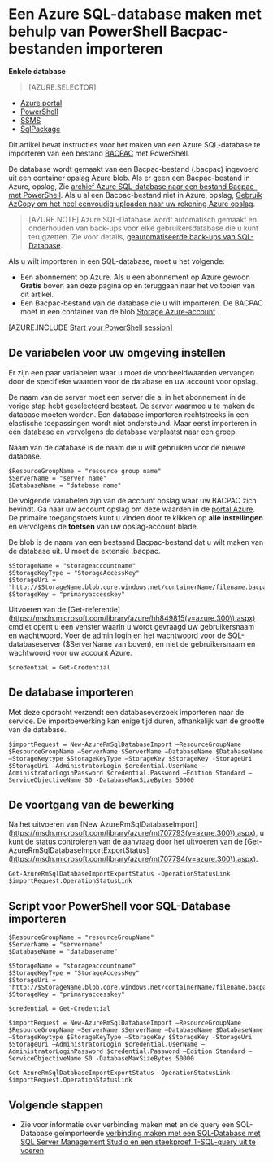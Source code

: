 <properties
    pageTitle="Importeren van een bestand Bacpac-een Azure SQL-database maken met behulp van PowerShell | Microsoft Azure"
    description="Een Azure SQL-database maken met behulp van PowerShell Bacpac-bestanden importeren"
    services="sql-database"
    documentationCenter=""
    authors="stevestein"
    manager="jhubbard"
    editor=""/>

<tags
    ms.service="sql-database"
    ms.devlang="NA"
    ms.topic="article"
    ms.tgt_pltfrm="powershell"
    ms.workload="data-management"
    ms.date="08/31/2016"
    ms.author="sstein"/>

# <a name="import-a-bacpac-file-to-create-an-azure-sql-database-by-using-powershell"></a>Een Azure SQL-database maken met behulp van PowerShell Bacpac-bestanden importeren

**Enkele database**

> [AZURE.SELECTOR]
- [Azure portal](sql-database-import.md)
- [PowerShell](sql-database-import-powershell.md)
- [SSMS](sql-database-cloud-migrate-compatible-import-bacpac-ssms.md)
- [SqlPackage](sql-database-cloud-migrate-compatible-import-bacpac-sqlpackage.md)

Dit artikel bevat instructies voor het maken van een Azure SQL-database te importeren van een bestand [BACPAC](https://msdn.microsoft.com/library/ee210546.aspx#Anchor_4) met PowerShell.

De database wordt gemaakt van een Bacpac-bestand (.bacpac) ingevoerd uit een container opslag Azure blob. Als er geen een Bacpac-bestand in Azure, opslag, Zie [archief Azure SQL-database naar een bestand Bacpac-met PowerShell](sql-database-export-powershell.md). Als u al een Bacpac-bestand niet in Azure, opslag, [Gebruik AzCopy om het heel eenvoudig uploaden naar uw rekening Azure opslag](../storage/storage-use-azcopy.md#blob-upload).

> [AZURE.NOTE] Azure SQL-Database wordt automatisch gemaakt en onderhouden van back-ups voor elke gebruikersdatabase die u kunt terugzetten. Zie voor details, [geautomatiseerde back-ups van SQL-Database](sql-database-automated-backups.md).


Als u wilt importeren in een SQL-database, moet u het volgende:

- Een abonnement op Azure. Als u een abonnement op Azure gewoon **Gratis** boven aan deze pagina op en teruggaan naar het voltooien van dit artikel.
- Een Bacpac-bestand van de database die u wilt importeren. De BACPAC moet in een container van de blob [Storage Azure-account](../storage/storage-create-storage-account.md) .



[AZURE.INCLUDE [Start your PowerShell session](../../includes/sql-database-powershell.md)]



## <a name="set-up-the-variables-for-your-environment"></a>De variabelen voor uw omgeving instellen

Er zijn een paar variabelen waar u moet de voorbeeldwaarden vervangen door de specifieke waarden voor de database en uw account voor opslag.

De naam van de server moet een server die al in het abonnement in de vorige stap hebt geselecteerd bestaat. De server waarmee u te maken de database moeten worden. Een database importeren rechtstreeks in een elastische toepassingen wordt niet ondersteund. Maar eerst importeren in één database en vervolgens de database verplaatst naar een groep.

Naam van de database is de naam die u wilt gebruiken voor de nieuwe database.

    $ResourceGroupName = "resource group name"
    $ServerName = "server name"
    $DatabaseName = "database name"


De volgende variabelen zijn van de account opslag waar uw BACPAC zich bevindt. Ga naar uw account opslag om deze waarden in de [portal Azure](https://portal.azure.com). De primaire toegangstoets kunt u vinden door te klikken op **alle instellingen** en vervolgens de **toetsen** van uw opslag-account blade.

De blob is de naam van een bestaand Bacpac-bestand dat u wilt maken van de database uit. U moet de extensie .bacpac.

    $StorageName = "storageaccountname"
    $StorageKeyType = "StorageAccessKey"
    $StorageUri = "http://$StorageName.blob.core.windows.net/containerName/filename.bacpac"
    $StorageKey = "primaryaccesskey"


Uitvoeren van de [Get-referentie] (https://msdn.microsoft.com/library/azure/hh849815(v=azure.300\).aspx) cmdlet opent u een venster waarin u wordt gevraagd uw gebruikersnaam en wachtwoord. Voer de admin login en het wachtwoord voor de SQL-databaseserver ($ServerName van boven), en niet de gebruikersnaam en wachtwoord voor uw account Azure.

    $credential = Get-Credential


## <a name="import-the-database"></a>De database importeren

Met deze opdracht verzendt een databaseverzoek importeren naar de service. De importbewerking kan enige tijd duren, afhankelijk van de grootte van de database.

    $importRequest = New-AzureRmSqlDatabaseImport –ResourceGroupName $ResourceGroupName –ServerName $ServerName –DatabaseName $DatabaseName –StorageKeytype $StorageKeyType –StorageKey $StorageKey -StorageUri $StorageUri –AdministratorLogin $credential.UserName –AdministratorLoginPassword $credential.Password –Edition Standard –ServiceObjectiveName S0 -DatabaseMaxSizeBytes 50000


## <a name="monitor-the-progress-of-the-operation"></a>De voortgang van de bewerking

Na het uitvoeren van [New AzureRmSqlDatabaseImport] (https://msdn.microsoft.com/library/azure/mt707793(v=azure.300\).aspx), u kunt de status controleren van de aanvraag door het uitvoeren van de [Get-AzureRmSqlDatabaseImportExportStatus] (https://msdn.microsoft.com/library/azure/mt707794(v=azure.300\).aspx).

    Get-AzureRmSqlDatabaseImportExportStatus -OperationStatusLink $importRequest.OperationStatusLink



## <a name="sql-database-powershell-import-script"></a>Script voor PowerShell voor SQL-Database importeren


    $ResourceGroupName = "resourceGroupName"
    $ServerName = "servername"
    $DatabaseName = "databasename"

    $StorageName = "storageaccountname"
    $StorageKeyType = "StorageAccessKey"
    $StorageUri = "http://$StorageName.blob.core.windows.net/containerName/filename.bacpac"
    $StorageKey = "primaryaccesskey"

    $credential = Get-Credential

    $importRequest = New-AzureRmSqlDatabaseImport –ResourceGroupName $ResourceGroupName –ServerName $ServerName –DatabaseName $DatabaseName –StorageKeytype $StorageKeyType –StorageKey $StorageKey -StorageUri $StorageUri –AdministratorLogin $credential.UserName –AdministratorLoginPassword $credential.Password –Edition Standard –ServiceObjectiveName S0 -DatabaseMaxSizeBytes 50000

    Get-AzureRmSqlDatabaseImportExportStatus -OperationStatusLink $importRequest.OperationStatusLink



## <a name="next-steps"></a>Volgende stappen

- Zie voor informatie over verbinding maken met en de query een SQL-Database geïmporteerde [verbinding maken met een SQL-Database met SQL Server Management Studio en een steekproef T-SQL-query uit te voeren](sql-database-connect-query-ssms.md)
